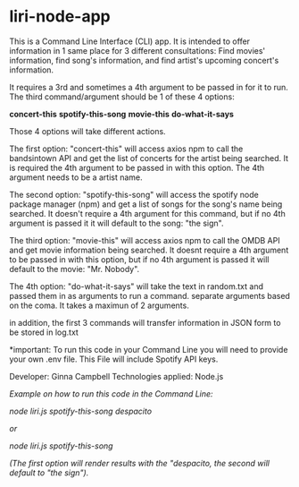 # liri-node-app

This is a Command Line Interface (CLI) app. It is intended to offer information in 1 same place for 3 different consultations: Find movies' information, find song's information, and find artist's upcoming concert's information. 


It requires a 3rd and sometimes a 4th argument to be passed in for it to run. The third command/argument should be 1 of these 4 options: 

**concert-this**
**spotify-this-song**
**movie-this**
**do-what-it-says**

Those 4 options will take different actions. 

The first option: "concert-this" will access axios npm to call the bandsintown API and get the list of concerts for the artist being searched. It is required the 4th argument to be passed in with this option. The 4th argument needs to be a artist name. 

The second option: "spotify-this-song" will access the spotify node package manager (npm) and get a list of songs for the song's name being searched. It doesn't require a 4th argument for this command, but if no 4th argument is passed it it will default to the song: "the sign".

The third option: "movie-this" will access axios npm to call the OMDB API and get movie information being searched. It doesnt require a 4th argument to be passed in with this option, but if no 4th argument is passed it will default to the movie: "Mr. Nobody".

The 4th option: "do-what-it-says" will take the text in random.txt and passed them in as arguments to run a command. separate arguments based on the coma. It takes a maximun of 2 arguments.

in addition, the first 3 commands will transfer information in JSON form to be stored in log.txt 

*important: To run this code in your Command Line you will need to provide your own .env file. This File will include Spotify API keys.

Developer: Ginna Campbell
Technologies applied: Node.js

*Example on how to run this code in the Command Line:*

*node liri.js spotify-this-song despacito*

*or* 

*node liri.js spotify-this-song*


*(The first option will render results with the "despacito, the second will default to "the sign").*




